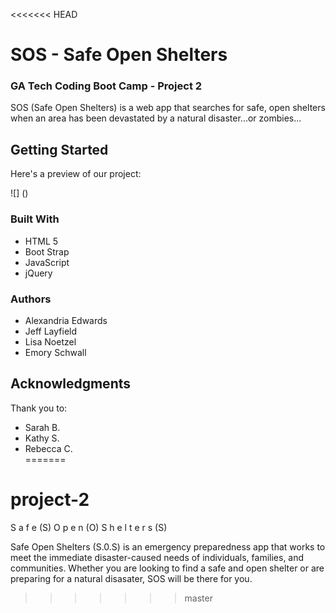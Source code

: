 <<<<<<< HEAD
# SOS - Safe Open Shelters

### GA Tech Coding Boot Camp - Project 2

SOS (Safe Open Shelters) is a web app that searches for safe, open shelters when an area has been devastated by a natural disaster...or zombies...  

## Getting Started

Here's a preview of our project:

![] ()  

### Built With

* HTML 5 
* Boot Strap 
* JavaScript
* jQuery 

### Authors

* Alexandria Edwards
* Jeff Layfield
* Lisa Noetzel
* Emory Schwall


## Acknowledgments

Thank you to:

* Sarah B.
* Kathy S. 
* Rebecca C.  
=======
# project-2

S a f e (S) O p e n (O) S h e l t e r s (S)

Safe Open Shelters (S.0.S) is an emergency preparedness app that works to meet the immediate disaster-caused needs of individuals, families, and communities. Whether you are looking to find a safe and open shelter or are preparing for a natural disasater, SOS will be there for you. 



>>>>>>> master
